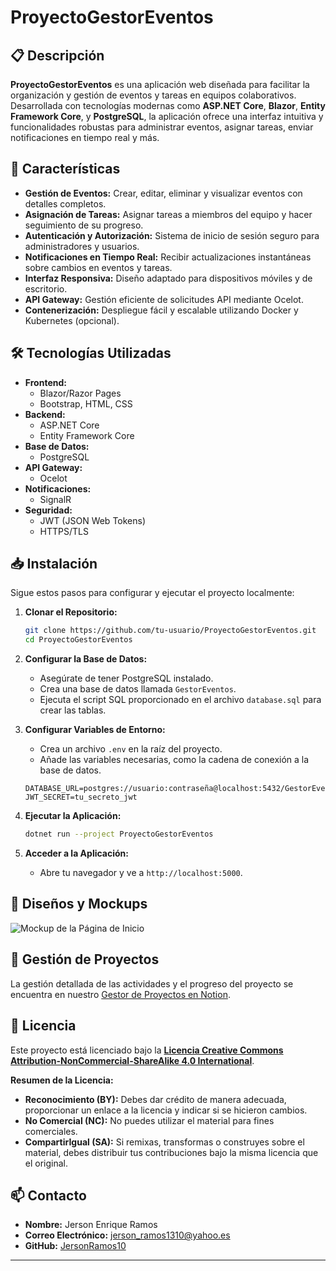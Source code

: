
# ProyectoGestorEventos

## 📋 Descripción

**ProyectoGestorEventos** es una aplicación web diseñada para facilitar la organización y gestión de eventos y tareas en equipos colaborativos. Desarrollada con tecnologías modernas como **ASP.NET Core**, **Blazor**, **Entity Framework Core**, y **PostgreSQL**, la aplicación ofrece una interfaz intuitiva y funcionalidades robustas para administrar eventos, asignar tareas, enviar notificaciones en tiempo real y más.

## 🚀 Características

- **Gestión de Eventos:** Crear, editar, eliminar y visualizar eventos con detalles completos.
- **Asignación de Tareas:** Asignar tareas a miembros del equipo y hacer seguimiento de su progreso.
- **Autenticación y Autorización:** Sistema de inicio de sesión seguro para administradores y usuarios.
- **Notificaciones en Tiempo Real:** Recibir actualizaciones instantáneas sobre cambios en eventos y tareas.
- **Interfaz Responsiva:** Diseño adaptado para dispositivos móviles y de escritorio.
- **API Gateway:** Gestión eficiente de solicitudes API mediante Ocelot.
- **Contenerización:** Despliegue fácil y escalable utilizando Docker y Kubernetes (opcional).

## 🛠 Tecnologías Utilizadas

- **Frontend:**
  - Blazor/Razor Pages
  - Bootstrap, HTML, CSS
- **Backend:**
  - ASP.NET Core
  - Entity Framework Core
- **Base de Datos:**
  - PostgreSQL
- **API Gateway:**
  - Ocelot
- **Notificaciones:**
  - SignalR
- **Seguridad:**
  - JWT (JSON Web Tokens)
  - HTTPS/TLS

## 📥 Instalación

Sigue estos pasos para configurar y ejecutar el proyecto localmente:

1. **Clonar el Repositorio:**
    ```bash
    git clone https://github.com/tu-usuario/ProyectoGestorEventos.git
    cd ProyectoGestorEventos
    ```

2. **Configurar la Base de Datos:**
    - Asegúrate de tener PostgreSQL instalado.
    - Crea una base de datos llamada `GestorEventos`.
    - Ejecuta el script SQL proporcionado en el archivo `database.sql` para crear las tablas.

3. **Configurar Variables de Entorno:**
    - Crea un archivo `.env` en la raíz del proyecto.
    - Añade las variables necesarias, como la cadena de conexión a la base de datos.
    ```env
    DATABASE_URL=postgres://usuario:contraseña@localhost:5432/GestorEventos
    JWT_SECRET=tu_secreto_jwt
    ```

4. **Ejecutar la Aplicación:**
    ```bash
    dotnet run --project ProyectoGestorEventos
    ```

5. **Acceder a la Aplicación:**
    - Abre tu navegador y ve a `http://localhost:5000`.

## 🎨 Diseños y Mockups

![Mockup de la Página de Inicio](https://link-a-tu-imagen.com/mockup-inicio.png)

## 📅 Gestión de Proyectos

La gestión detallada de las actividades y el progreso del proyecto se encuentra en nuestro [Gestor de Proyectos en Notion](https://www.notion.so/tu-enlace-de-proyecto).

## 📜 Licencia

Este proyecto está licenciado bajo la **[Licencia Creative Commons Attribution-NonCommercial-ShareAlike 4.0 International](https://creativecommons.org/licenses/by-nc-sa/4.0/deed.es)**.

**Resumen de la Licencia:**
- **Reconocimiento (BY):** Debes dar crédito de manera adecuada, proporcionar un enlace a la licencia y indicar si se hicieron cambios.
- **No Comercial (NC):** No puedes utilizar el material para fines comerciales.
- **CompartirIgual (SA):** Si remixas, transformas o construyes sobre el material, debes distribuir tus contribuciones bajo la misma licencia que el original.

## 📫 Contacto

- **Nombre:** Jerson Enrique Ramos
- **Correo Electrónico:** jerson_ramos1310@yahoo.es
- **GitHub:** [JersonRamos10](https://github.com/tu-usuario)


---

